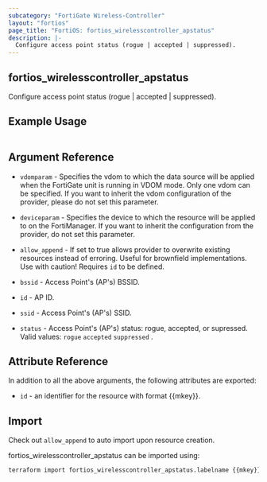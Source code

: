 ```yaml
---
subcategory: "FortiGate Wireless-Controller"
layout: "fortios"
page_title: "FortiOS: fortios_wirelesscontroller_apstatus"
description: |-
  Configure access point status (rogue | accepted | suppressed).
---
```


## fortios_wirelesscontroller_apstatus
Configure access point status (rogue | accepted | suppressed).

## Example Usage

```hcl

```

## Argument Reference
* `vdomparam` - Specifies the vdom to which the data source will be applied when the FortiGate unit is running in VDOM mode. Only one vdom can be specified. If you want to inherit the vdom configuration of the provider, please do not set this parameter.
* `deviceparam` - Specifies the device to which the resource will be applied to on the FortiManager. If you want to inherit the configuration from the provider, do not set this parameter.
* `allow_append` - If set to true allows provider to overwrite existing resources instead of erroring. Useful for brownfield implementations. Use with caution! Requires `id` to be defined.

* `bssid` - Access Point's (AP's) BSSID.
* `id` - AP ID.
* `ssid` - Access Point's (AP's) SSID.
* `status` - Access Point's (AP's) status: rogue, accepted, or supressed. Valid values: `rogue` `accepted` `suppressed` .

## Attribute Reference

In addition to all the above arguments, the following attributes are exported:
* `id` - an identifier for the resource with format {{mkey}}.

## Import

Check out `allow_append` to auto import upon resource creation.

fortios_wirelesscontroller_apstatus can be imported using:
```sh
terraform import fortios_wirelesscontroller_apstatus.labelname {{mkey}}
```
